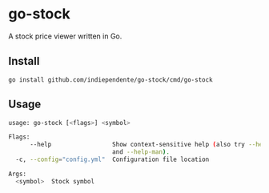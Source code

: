 # go-stock
A stock price viewer written in Go.

## Install
`go install github.com/indiependente/go-stock/cmd/go-stock`

## Usage
```bash
usage: go-stock [<flags>] <symbol>

Flags:
      --help                 Show context-sensitive help (also try --help-long
                             and --help-man).
  -c, --config="config.yml"  Configuration file location

Args:
  <symbol>  Stock symbol
```
